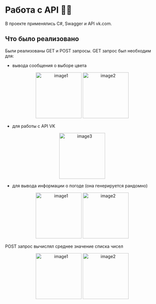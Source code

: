 # Работа с API 👨‍💻
В проекте применялись C#, Swagger и API vk.com.
## Что было реализовано
Были реализованы GET и POST запросы. 
GET запрос был необходим для:
- вывода сообщения о выборе цвета
<p align="center">
  <img src="https://github.com/1FADGER1/WebAPI/assets/68035027/8b2f44c2-1bcb-4fa4-9cc3-128002d6e101" alt="image1" height="150">
  <img src="https://github.com/1FADGER1/WebAPI/assets/68035027/ecc1b9d3-24af-444f-b26f-9fcd1f05c544" alt="image2" height="150">
</p>

- для работы с API VK
<p align="center"><img src="https://github.com/1FADGER1/WebAPI/assets/68035027/5327781d-9bce-4310-a7a0-9004879417f0" alt="image3" height="150"></p>

- для вывода информации о погоде (она генерируется рандомно)
<p align="center">
  <img src="https://github.com/1FADGER1/WebAPI/assets/68035027/27902f0d-2536-407a-bc9d-c8e83fb036e6" alt="image1" height="150">
  <img src="https://github.com/1FADGER1/WebAPI/assets/68035027/67de2adc-e10d-437d-ae9b-6b0510a245e5" alt="image2" height="150">
</p>


POST запрос вычислял среднее значение списка чисел


<p align="center">
  <img src="https://github.com/1FADGER1/WebAPI/assets/68035027/a813829d-16fe-447d-b794-6bbfc16a2ee4" alt="image1" height="150">
  <img src="https://github.com/1FADGER1/WebAPI/assets/68035027/0866a30d-77fd-4c43-bc40-df6a29ff46c9" alt="image2" height="150">
</p>
